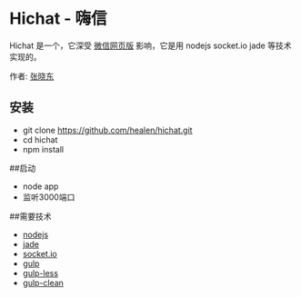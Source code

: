 # Hichat - 嗨信

Hichat 是一个，它深受 [微信网页版](https://wx.qq.com) 影响，它是用 nodejs socket.io jade 等技术实现的。

作者: [张晓东](https://github.com/healen/hichat)

## 安装

- git clone https://github.com/healen/hichat.git
- cd hichat
- npm install

##启动
- node app
- 监听3000端口

##需要技术
- [nodejs](https://nodejs.org)
- [jade](https://github.com/pugjs/jade)
- [socket.io](http://socket.io/)
- [gulp](http://gulpjs.com/)
- [gulp-less](https://npmjs.org/package/gulp-less/)
- [gulp-clean](https://www.npmjs.com/package/gulp-clean)


